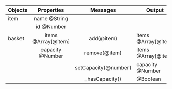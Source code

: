 | Objects | Properties | Messages | Output |
| - | :-: | :-: | - |
| item  | name @String
|| id @Number
| basket | items @Array[@item]| add(@item) | items @Array[@item]
|| capacity @Number| remove(@item) | items @Array[@item]
||| setCapacity(@number) | capacity @Number
||| _hasCapacity() | @Boolean